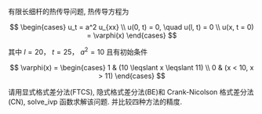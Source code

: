 有限长细杆的热传导问题, 热传导方程为

$$
\begin{cases} 
u_t = a^2 u_{xx} \\
u(0, t) = 0, \quad u(l, t) = 0 \\
u(x, t = 0) = \varphi(x) 
\end{cases}
$$

其中 $l = 20$， $t = 25$， $a^2 = 10$ 且有初始条件

$$
\varphi(x) = 
\begin{cases} 
1 & (10 \leqslant x \leqslant 11) \\
0 & (x < 10, x > 11) 
\end{cases}
$$

请用显式格式差分法(FTCS), 隐式格式差分法(BE)和 Crank-Nicolson 格式差分法(CN), solve_ivp 函数求解该问题. 并比较四种方法的精度.